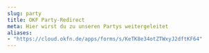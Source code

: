 ```yaml
---
slug: party
title: OKF Party-Redirect
meta: Hier wirst du zu unseren Partys weitergeleitet
aliases:
- "https://cloud.okfn.de/apps/forms/s/KeTK8e34otZTWxyJ2dftKF64"
---
```

